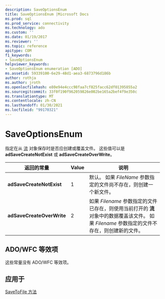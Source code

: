 ```yaml
---
description: SaveOptionsEnum
title: SaveOptionsEnum |Microsoft Docs
ms.prod: sql
ms.prod_service: connectivity
ms.technology: ado
ms.custom: ''
ms.date: 01/19/2017
ms.reviewer: ''
ms.topic: reference
apitype: COM
f1_keywords:
- SaveOptionsEnum
helpviewer_keywords:
- SaveOptionsEnum enumeration [ADO]
ms.assetid: 59339100-6e29-48d1-aea3-6873796d186b
author: rothja
ms.author: jroth
ms.openlocfilehash: e80e94e4ccc98faa7cf825facc62df01395855a2
ms.sourcegitcommit: 33f0f190f962059826e002be165a2bef4f9e350c
ms.translationtype: MT
ms.contentlocale: zh-CN
ms.lasthandoff: 01/30/2021
ms.locfileid: "99170321"
---
```

# <a name="saveoptionsenum"></a>SaveOptionsEnum
指定在从 [流](./stream-object-ado.md) 对象保存时是否应创建或覆盖文件。 这些值可以是 **adSaveCreateNotExist** 或 **adSaveCreateOverWrite**。  
  
|返回的常量|Value|说明|  
|--------------|-----------|-----------------|  
|**adSaveCreateNotExist**|1|默认。 如果 *FileName* 参数指定的文件尚不存在，则创建一个新文件。|  
|**adSaveCreateOverWrite**|2|如果 *Filename* 参数指定的文件已存在，则使用当前打开的 **流** 对象中的数据覆盖该文件。 如果 *Filename* 参数指定的文件不存在，则创建新的文件。|  
  
## <a name="adowfc-equivalent"></a>ADO/WFC 等效项  
 这些常量没有 ADO/WFC 等效项。  
  
## <a name="applies-to"></a>应用于  
 [SaveToFile 方法](./savetofile-method.md)